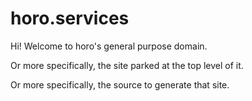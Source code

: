 # horo.services

Hi! Welcome to horo's general purpose domain.

Or more specifically, the site parked at the top level of it.

Or more specifically, the source to generate that site.
